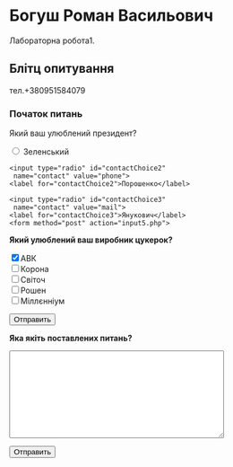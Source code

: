 <html>
 <head>
 <title>Перша лабораторна</title>
 </head>
 <body>
  <h1>Богуш Роман Васильович</h1>
  <p>Лабораторна робота1.</p>
  <h2>Блітц опитування</h2>
  <p>тел.+380951584079</p>
  <h3>Початок питань</h3>
  <p>Який ваш улюблений президент?</p>
  <input type="radio" id="contactChoice1"
     name="contact" value="email">
    <label for="contactChoice1">Зеленський</label>

    <input type="radio" id="contactChoice2"
     name="contact" value="phone">
    <label for="contactChoice2">Порошенко</label>

    <input type="radio" id="contactChoice3"
     name="contact" value="mail">
    <label for="contactChoice3">Янукович</label>
    <form method="post" action="input5.php">
   <p><b>Який улюблений ваш виробник цукерок?</b></p>
   <p><input type="checkbox" name="option1" value="a1" checked>АВК<Br>
   <input type="checkbox" name="option2" value="a2">Корона<Br>
   <input type="checkbox" name="option3" value="a3">Світоч<Br>
   <input type="checkbox" name="option4" value="a4">Рошен<Br>
   <input type="checkbox" name="option5" value="a5">Міллєнніум</p>
   <p><input type="submit" value="Отправить"></p>
   <form action="textarea1.php" method="post">
    <p><b>Яка якіть поставлених питань?</b></p>
    <p><textarea rows="10" cols="45" name="text"></textarea></p>
    <p><input type="submit" value="Отправить"></p>
  </form>
  </form>
 </body>
</html>
